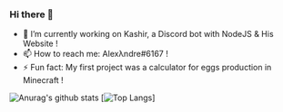 ### Hi there 👋

- 🔭 I’m currently working on Kashir, a Discord bot with NodeJS & His Website !
- 📫 How to reach me: Alexλndre#6167 !
- ⚡ Fun fact: My first project was a calculator for eggs production in Minecraft !

![Anurag's github stats](https://github-readme-stats.vercel.app/api?username=AlexandreSama&theme=radical&show_icons=true)
[![Top Langs](https://github-readme-stats.vercel.app/api/top-langs/?username=AlexandreSama&theme=radical)]
